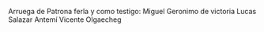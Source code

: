Arruega de Patrona ferla y como testigo: Miguel Geronimo de victoria
Lucas Salazar
Antemí Vicente Olgaecheg